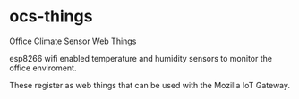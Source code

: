 # ocs-things
Office Climate Sensor Web Things

esp8266 wifi enabled temperature and humidity sensors to monitor the office enviroment.


These register as web things that can be used with the Mozilla IoT Gateway.

